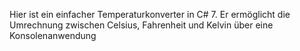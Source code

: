 Hier ist ein einfacher Temperaturkonverter in C# 7. Er ermöglicht die Umrechnung zwischen Celsius, Fahrenheit und Kelvin über eine Konsolenanwendung
